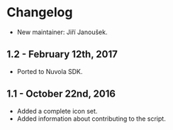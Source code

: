 Changelog
=========

  * New maintainer: Jiří Janoušek.

1.2 - February 12th, 2017
-------------------------

  * Ported to Nuvola SDK.

1.1 - October 22nd, 2016
------------------------

  * Added a complete icon set.
  * Added information about contributing to the script.

